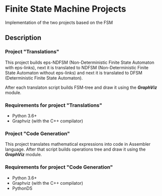 # Finite State Machine Projects
Implementation of the two projects based on the FSM

## Description
### Project "Translations"
This project builds eps-NDFSM (Non-Deterministic Finite State Automaton with eps-links), next it is translated to 
NDFSM (Non-Deterministic Finite State Automaton without eps-links) and next it is translated to 
DFSM (Deterministic Finite State Automaton). 

After each translaton script builds FSM-tree and draw it using the ***GraphViz*** module.

### Requirements for project "Translations"
- Python 3.6+
- Graphviz (with the C++ compilator)

### Project "Code Generation"
This project translates mathematical expressions into code in Assembler language. 
After that script builds operations tree and draw it using the ***GraphViz*** module.

### Requirements for project "Code Generation"
- Python 3.6+
- Graphviz (with the C++ compilator)
- PythonDS
